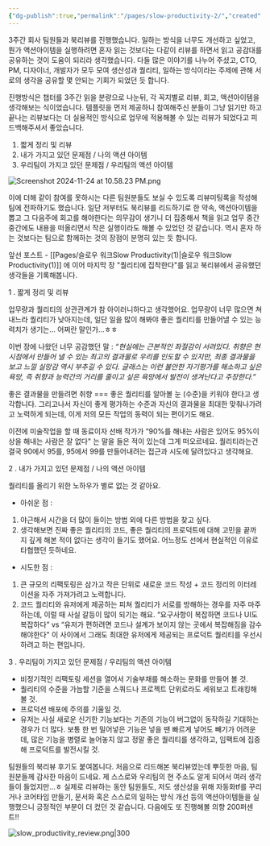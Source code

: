 ```yaml
---
{"dg-publish":true,"permalink":"/pages/slow-productivity-2/","created":"2024-11-24","updated":"2024-11-24T22:43:00"}
---
```


3주간 회사 팀원들과 북리뷰를 진행했습니다. 일하는 방식을 너무도 개선하고 싶었고, 뭔가 액션아이템을 실행하려면 혼자 읽는 것보다는 다같이 리뷰를 하면서 읽고 공감대를 공유하는 것이 도움이 되리라 생각했습니다. 다들 많은 이야기를 나누어 주셨고, CTO, PM, 디자이너, 개발자가 모두 모여 생산성과 퀄리티, 일하는 방식이라는 주제에 관해 서로의 생각을 공유할 몇 안되는 기회가 되었던 듯 합니다. 

진행방식은 챕터를 3주간 읽을 분량으로 나눈뒤, 각 꼭지별로 리뷰, 회고, 액션아이템을 생각해보는 식이었습니다. 템플릿을 먼저 제공하니 참여해주신 분들이 그냥 읽기만 하고 끝나는 리뷰보다는 더 실용적인 방식으로 업무에 적용해볼 수 있는 리뷰가 되었다고 피드백해주셔서 좋았습니다.
1. 짧게 정리 및 리뷰
2. 내가 가지고 있던 문제점 / 나의 액션 아이템
3. 우리팀이 가지고 있던 문제점 / 우리팀의 액션 아이템

![Screenshot 2024-11-24 at 10.58.23 PM.png](/img/user/Screenshot%202024-11-24%20at%2010.58.23%20PM.png)

이에 더해 같이 참여를 못하시는 다른 팀원분들도 보실 수 있도록 리뷰미팅록을 작성해 팀에 전파하기도 했습니다. 일단 저부터도 북리뷰를 리드하기로 한 약속, 액션아이템을 뽑고 그 다음주에 회고를 해야한다는 의무감이 생기니 더 집중해서 책을 읽고 업무 중간중간에도 내용을 떠올리면서 작은 실행이라도 해볼 수 있었던 것 같습니다. 역시 혼자 하는 것보다는 팀으로 함께하는 것의 장점이 분명히 있는 듯 합니다.

앞선 포스트 - [[Pages/슬로우 워크Slow Productivity(1)\|슬로우 워크Slow Productivity(1)]] 에 이어 마지막 장 "퀄리티에 집착한다"를 읽고 북리뷰에서 공유했던 생각들을 기록해봅니다.

1 . 짧게 정리 및 리뷰

업무량과 퀄리티의 상관관계가 참 아이러니하다고 생각했어요. 업무량이 너무 많으면 쳐내느라 퀄리티가 낮아지는데, 일단 일을 많이 해봐야 좋은 퀄리티를 만들어낼 수 있는 능력치가 생기는... 어쩌란 말인가...ㅎㅎ

이번 장에 나왔던 너무 공감했던 말 : *“현실에는 근본적인 좌절감이 서려있다. 취향은 현 시점에서 만들어 낼 수 있는 최고의 결과물로 우리를 인도할 수 있지만, 최종 결과물을 보고 느낄 실망감 역시 부추길 수 있다. 글래스는 이런 불안한 자기평가를 해소하고 싶은 욕망, 즉 취향과 능력간의 거리를 줄이고 싶은 욕망에서 발전이 생겨난다고 주장한다.”*

좋은 결과물을 만들려면 취향 === 좋은 퀄리티를 알아볼 눈 (수준)을 키워야 한다고 생각합니다. 그리고나서 자신이 좋게 평가하는 수준과 자신의 결과물을 최대한 맞춰나가려고 노력하게 되는데, 이게 저의 모든 작업의 동력이 되는 편이기도 해요.

이전에 미술작업을 할 때 동료이자 선배 작가가 “90%를 해내는 사람은 있어도 95%이상을 해내는 사람은 잘 없다" 는 말을 들은 적이 있는데 그게 떠오르네요. 퀄리티라는건 결국 90에서 95를, 95에서 99를 만들어내려는 접근과 시도에 달려있다고 생각해요.

2 . 내가 가지고 있던 문제점 / 나의 액션 아이템

퀄리티를 올리기 위한 노하우가 별로 없는 것 같아요.
- 아쉬운 점 :  
1. 야근해서 시간을 더 많이 들이는 방법 외에 다른 방법을 찾고 싶다.
2. 생각해보면 진짜 좋은 퀄리티의 코드, 좋은 퀄리티의 프로덕트에 대해 고민을 끝까지 깊게 해본 적이 없다는 생각이 들기도 했어요. 어느정도 선에서 현실적인 이유로 타협했던 듯하네요.
- 시도한 점 :  
1. 큰 규모의 리팩토링은 삼가고 작은 단위로 새로운 코드 작성 + 코드 정리의 이터레이션을 자주 가져가려고 노력합니다.
2. 코드 퀄리티와 유저에게 제공하는 피쳐 퀄리티가 서로를 방해하는 경우를 자주 마주하는데, 이럴 때 사실 갈등이 많이 되기는 해요. “요구사항이 복잡하면 코드나 UI도 복잡하다” vs “유저가 편하려면 코드나 설계가 보이지 않는 곳에서 복잡해짐을 감수해야한다" 이 사이에서 그래도 최대한 유저에게 제공되는 프로덕트 퀄리티를 우선시하려고 하는 편입니다.

3 . 우리팀이 가지고 있던 문제점 / 우리팀의 액션 아이템

- 비정기적인 리팩토링 세션을 열어서 기술부채를 해소하는 문화를 만들어 볼 것.
- 퀄리티의 수준을 가늠할 기준을 스쿼드나 프로젝트 단위로라도 세워보고 트래킹해볼 것.
- 프로덕션 배포에 주의를 기울일 것.
- 유저는 사실 새로운 신기한 기능보다는 기존의 기능이 버그없이 동작하길 기대하는 경우가 더 많다. 보통 한 번 밀어넣은 기능은 넣을 땐 빠르게 넣어도 빼기가 어려운데, 많은 기능을 병렬로 늘어놓지 않고 정말 좋은 퀄리티를 생각하고, 임팩트에 집중해 프로덕트를 발전시킬 것.

팀원들의 북리뷰 후기도 붙여봅니다. 처음으로 리드해본 북리뷰였는데 뿌듯한 마음, 팀원분들께 감사한 마음이 드네요. 제 스스로와 우리팀의 현 주소도 알게 되어서 여러 생각들이 들었지만...ㅎ 실제로 리뷰하는 동안 팀원들도, 저도 생산성을 위해 자동화tf를 꾸리거나 코어타임 만들기, 문서화 혹은 스스로의 일하는 방식 개선 등의 액션아이템들을 실행했으니 긍정적인 부분이 더 컸던 것 같습니다. 다음에도 또 진행해볼 의향 200퍼센트!!

![slow_productivity_review.png|300](/img/user/slow_productivity_review.png)
